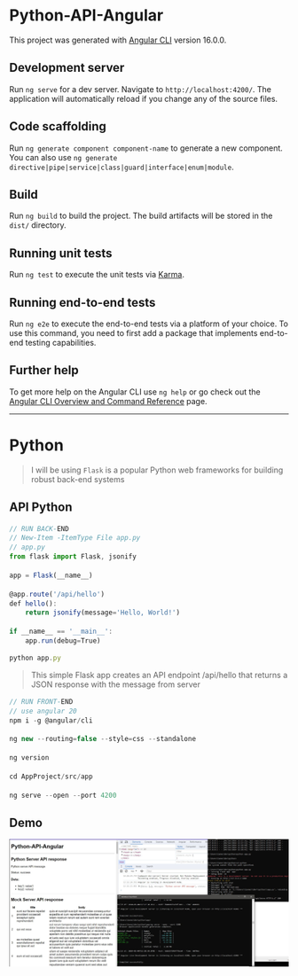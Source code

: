 # Python-API-Angular

This project was generated with [Angular CLI](https://github.com/angular/angular-cli) version 16.0.0.

## Development server

Run `ng serve` for a dev server. Navigate to `http://localhost:4200/`. The application will automatically reload if you change any of the source files.

## Code scaffolding

Run `ng generate component component-name` to generate a new component. You can also use `ng generate directive|pipe|service|class|guard|interface|enum|module`.

## Build

Run `ng build` to build the project. The build artifacts will be stored in the `dist/` directory.

## Running unit tests

Run `ng test` to execute the unit tests via [Karma](https://karma-runner.github.io).

## Running end-to-end tests

Run `ng e2e` to execute the end-to-end tests via a platform of your choice. To use this command, you need to first add a package that implements end-to-end testing capabilities.

## Further help

To get more help on the Angular CLI use `ng help` or go check out the [Angular CLI Overview and Command Reference](https://angular.io/cli) page.

---

# Python 

> I will be using `Flask` is a popular Python web frameworks for building robust back-end systems

## API Python

```js
// RUN BACK-END
// New-Item -ItemType File app.py
// app.py
from flask import Flask, jsonify

app = Flask(__name__)

@app.route('/api/hello')
def hello():
    return jsonify(message='Hello, World!')

if __name__ == '__main__':
    app.run(debug=True)
```

```js
python app.py
```

> This simple Flask app creates an API endpoint /api/hello that returns a JSON response with the message from server

```js
// RUN FRONT-END
// use angular 20
npm i -g @angular/cli

ng new --routing=false --style=css --standalone

ng version

cd AppProject/src/app

ng serve --open --port 4200
```

## Demo

![Python](./src/assets/Python-API-Angular-Capture.jpg)
